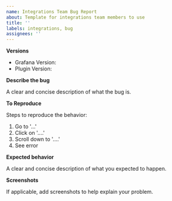 ```yaml
---
name: Integrations Team Bug Report
about: Template for integrations team members to use
title: ''
labels: integrations, bug
assignees: ''
---
```


**Versions**

- Grafana Version: <version>
- Plugin Version: <version>

**Describe the bug**

A clear and concise description of what the bug is.

**To Reproduce**

Steps to reproduce the behavior:

1. Go to '...'
2. Click on '....'
3. Scroll down to '....'
4. See error

**Expected behavior**

A clear and concise description of what you expected to happen.

**Screenshots**

If applicable, add screenshots to help explain your problem.

